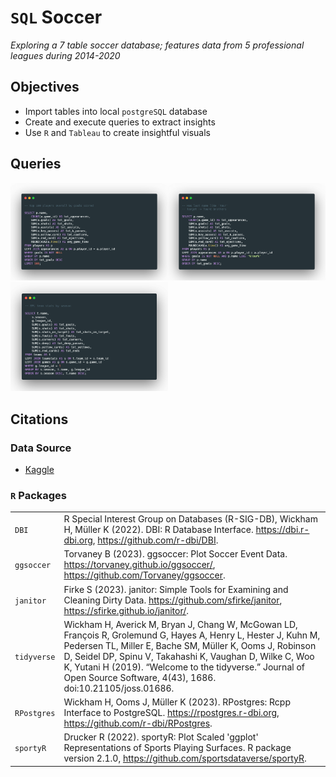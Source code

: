 # `SQL` Soccer
*Exploring a 7 table soccer database; features data from 5 professional leagues during 2014-2020*

## Objectives
- Import tables into local `postgreSQL` database
- Create and execute queries to extract insights
- Use `R` and `Tableau` to create insightful visuals

## Queries
<img src="sql/01-sql.png" width ="50%"><img src="sql/02-sql.png" width ="50%">
<img src="sql/03-sql.png" width ="50%">

## Citations
### Data Source
- [Kaggle](https://www.kaggle.com/datasets/technika148/football-database?select=leagues.csv)
### `R` Packages
|             |                                                                                                                                                                                                                                                                                                                                                                 |
|-------------|-----------------------------------------------------------------------------------------------------------------------------------------------------------------------------------------------------------------------------------------------------------------------------------------------------------------------------------------------------------------|
| `DBI`       | R Special Interest Group on Databases (R-SIG-DB), Wickham H, Müller K (2022). DBI: R Database Interface. https://dbi.r-dbi.org, https://github.com/r-dbi/DBI.                                                                                                                                                                                                   |
| `ggsoccer`  | Torvaney B (2023). ggsoccer: Plot Soccer Event Data. https://torvaney.github.io/ggsoccer/, https://github.com/Torvaney/ggsoccer.                                                                                                                                                                                                                                |
| `janitor`   | Firke S (2023). janitor: Simple Tools for Examining and Cleaning Dirty Data. https://github.com/sfirke/janitor, https://sfirke.github.io/janitor/.                                                                                                                                                                                                              |
| `tidyverse` | Wickham H, Averick M, Bryan J, Chang W, McGowan LD, François R, Grolemund G, Hayes A, Henry L, Hester J, Kuhn M, Pedersen TL, Miller E, Bache SM, Müller K, Ooms J, Robinson D, Seidel DP, Spinu V, Takahashi K, Vaughan D, Wilke C, Woo K, Yutani H (2019). “Welcome to the tidyverse.” Journal of Open Source Software, 4(43), 1686. doi:10.21105/joss.01686. |
| `RPostgres` | Wickham H, Ooms J, Müller K (2023). RPostgres: Rcpp Interface to PostgreSQL. https://rpostgres.r-dbi.org, https://github.com/r-dbi/RPostgres.                                                                                                                                                                                                                   |
| `sportyR`   | Drucker R (2022). sportyR: Plot Scaled 'ggplot' Representations of Sports Playing Surfaces. R package version 2.1.0, https://github.com/sportsdataverse/sportyR.                                                                                                                                                                                                |
